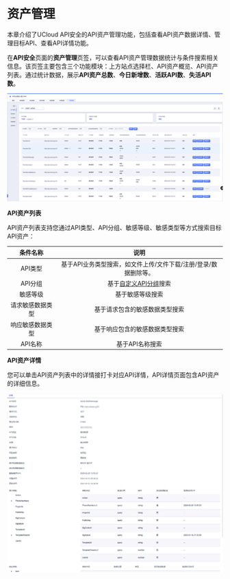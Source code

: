 # 资产管理

本章介绍了UCloud API安全的API资产管理功能，包括查看API资产数据详情、管理目标API、查看API详情功能。

在**API安全**页面的**资产管理**页签，可以查看API资产管理数据统计与条件搜索相关信息。该页签主要包含三个功能模块：上方站点选择栏、API资产概览、API资产列表。通过统计数据，展示**API资产总数**、**今日新增数**、**活跃API数**、**失活API数**。

![](/images/api-security/asset.png)

**API资产列表**

API资产列表支持您通过API类型、API分组、敏感等级、敏感类型等方式搜索目标API资产：

|     条件名称     |                             说明                             |
| :--------------: | :----------------------------------------------------------: |
|     API类型      | 基于API业务类型搜索，如文件上传/文件下载/注册/登录/数据删除等。 |
|     API分组      | 基于[自定义API分组](https://www.youtube.com/watch?v=O60P8TlUKv4&t=6s)搜索 |
|     敏感等级     |                       基于敏感等级搜索                       |
| 请求敏感数据类型 |                基于请求包含的敏感数据类型搜索                |
| 响应敏感数据类型 |                基于响应包含的敏感数据类型搜索                |
|     API名称      |                       基于API名称搜索                        |

**API资产详情**

您可以单击API资产列表中的详情接打卡对应API详情，API详情页面包含API资产的详细信息。

![](/images/api-security/api-detail.png)